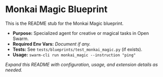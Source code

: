 # Monkai Magic Blueprint

This is the README stub for the Monkai Magic blueprint.

- **Purpose:** Specialized agent for creative or magical tasks in Open Swarm.
- **Required Env Vars:** _Document if any._
- **Tests:** See `tests/blueprints/test_monkai_magic.py` (if exists).
- **Usage:** `swarm-cli run monkai_magic --instruction "ping"`

_Expand this README with configuration, usage, and extension details as needed._
